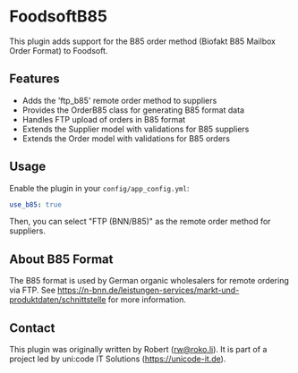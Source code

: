 # FoodsoftB85

This plugin adds support for the B85 order method (Biofakt B85 Mailbox Order Format) to Foodsoft.

## Features

- Adds the 'ftp_b85' remote order method to suppliers
- Provides the OrderB85 class for generating B85 format data
- Handles FTP upload of orders in B85 format
- Extends the Supplier model with validations for B85 suppliers
- Extends the Order model with validations for B85 orders

## Usage

Enable the plugin in your `config/app_config.yml`:

```yaml
use_b85: true
```

Then, you can select "FTP (BNN/B85)" as the remote order method for suppliers.

## About B85 Format

The B85 format is used by German organic wholesalers for remote ordering via FTP.
See https://n-bnn.de/leistungen-services/markt-und-produktdaten/schnittstelle for more information.

## Contact

This plugin was originally written by Robert (rw@roko.li). It is part of a project led by uni:code IT Solutions (https://unicode-it.de).